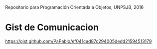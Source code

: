Repositorio para Programación Orientada a Objetos, UNPSJB, 2016

# Gist de Comunicacion

https://gist.github.com/PaPablo/ef041cad87c294005dedd21594513179
